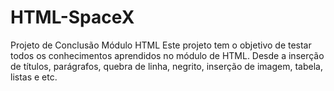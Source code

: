 # HTML-SpaceX
Projeto de Conclusão Módulo HTML
Este projeto tem o objetivo de testar todos os conhecimentos aprendidos no módulo de HTML. 
Desde a inserção de títulos, parágrafos, quebra de linha, negrito, inserção de imagem, tabela, listas e etc.
